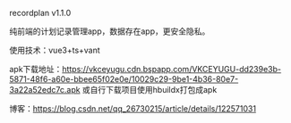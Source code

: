  recordplan v1.1.0

纯前端的计划记录管理app，数据存在app，更安全隐私。

使用技术：vue3+ts+vant

apk下载地址：https://vkceyugu.cdn.bspapp.com/VKCEYUGU-dd239e3b-5871-48f6-a60e-bbee65f02e0e/10029c29-9be1-4b36-80e7-3a22a52edc7c.apk
或自行下载项目使用hbuildx打包成apk

博客：https://blog.csdn.net/qq_26730215/article/details/122571031
